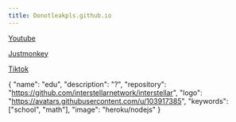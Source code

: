 ```yaml
---
title: Donotleakpls.github.io
--- 
```

 
  [Youtube](https://www.youtube.com)


 [Justmonkey](Https://justmonkey.vercel.app)


 [Tiktok](Https://tiktok.com)

 

{
  "name": "edu",
  "description": "?",
  "repository": "https://github.com/interstellarnetwork/interstellar",
  "logo": "https://avatars.githubusercontent.com/u/103917385",
  "keywords": ["school", "math"],
  "image": "heroku/nodejs"
}



